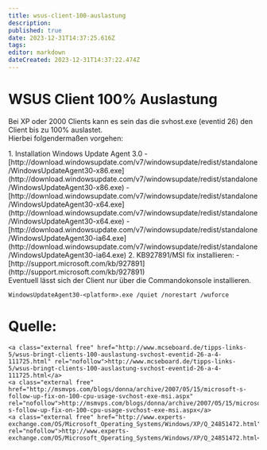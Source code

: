 ```yaml
---
title: wsus-client-100-auslastung
description: 
published: true
date: 2023-12-31T14:37:25.616Z
tags: 
editor: markdown
dateCreated: 2023-12-31T14:37:22.474Z
---
```


# WSUS Client 100% Auslastung

Bei XP oder 2000 Clients kann es sein das die svhost.exe (eventid 26) den Client bis zu 100% auslastet.  
Hierbei folgendermaßen vorgehen:

<div class="vector-body" id="bkmrk-installation-windows"><div class="mw-body-content mw-content-ltr" dir="ltr" lang="de"><div class="mw-parser-output">1. Installation Windows Update Agent 3.0 
    - [http://download.windowsupdate.com/v7/windowsupdate/redist/standalone/WindowsUpdateAgent30-x86.exe](http://download.windowsupdate.com/v7/windowsupdate/redist/standalone/WindowsUpdateAgent30-x86.exe)
    - [http://download.windowsupdate.com/v7/windowsupdate/redist/standalone/WindowsUpdateAgent30-x64.exe](http://download.windowsupdate.com/v7/windowsupdate/redist/standalone/WindowsUpdateAgent30-x64.exe)
    - [http://download.windowsupdate.com/v7/windowsupdate/redist/standalone/WindowsUpdateAgent30-ia64.exe](http://download.windowsupdate.com/v7/windowsupdate/redist/standalone/WindowsUpdateAgent30-ia64.exe)
2. KB927891/MSI fix installieren: 
    - [http://support.microsoft.com/kb/927891](http://support.microsoft.com/kb/927891)

</div></div></div>Eventuell lässt sich der Client nur über die Commandokonsole installieren.

```
WindowsUpdateAgent30-<platform>.exe /quiet /norestart /wuforce
```

# <span class="mw-headline" id="bkmrk-quelle%3A-1">Quelle:</span>

```
<a class="external free" href="http://www.mcseboard.de/tipps-links-5/wsus-bringt-clients-100-auslastung-svchost-eventid-26-a-4-111725.html" rel="nofollow">http://www.mcseboard.de/tipps-links-5/wsus-bringt-clients-100-auslastung-svchost-eventid-26-a-4-111725.html</a>
<a class="external free" href="http://msmvps.com/blogs/donna/archive/2007/05/15/microsoft-s-follow-up-fix-on-100-cpu-usage-svchost-exe-msi.aspx" rel="nofollow">http://msmvps.com/blogs/donna/archive/2007/05/15/microsoft-s-follow-up-fix-on-100-cpu-usage-svchost-exe-msi.aspx</a>
<a class="external free" href="http://www.experts-exchange.com/OS/Microsoft_Operating_Systems/Windows/XP/Q_24851472.html" rel="nofollow">http://www.experts-exchange.com/OS/Microsoft_Operating_Systems/Windows/XP/Q_24851472.html</a>
```